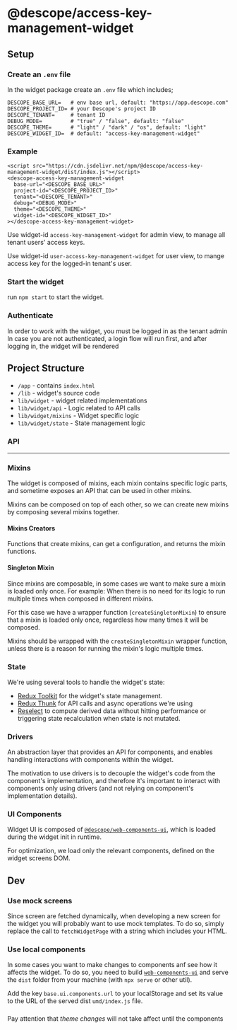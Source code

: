 # @descope/access-key-management-widget

## Setup

### Create an `.env` file

In the widget package create an `.env` file which includes;

```
DESCOPE_BASE_URL=   # env base url, default: "https://app.descope.com"
DESCOPE_PROJECT_ID= # your Descope's project ID
DESCOPE_TENANT=     # tenant ID
DEBUG_MODE=         # "true" / "false", default: "false"
DESCOPE_THEME=      # "light" / "dark" / "os", default: "light"
DESCOPE_WIDGET_ID=  # default: "access-key-management-widget"
```

### Example

```
<script src="https://cdn.jsdelivr.net/npm/@descope/access-key-management-widget/dist/index.js"></script>
<descope-access-key-management-widget
  base-url="<DESCOPE_BASE_URL>"
  project-id="<DESCOPE_PROJECT_ID>"
  tenant="<DESCOPE_TENANT>"
  debug="<DEBUG_MODE>"
  theme="<DESCOPE_THEME>"
  widget-id="<DESCOPE_WIDGET_ID>"
></descope-access-key-management-widget>
```

Use widget-id `access-key-management-widget` for admin view, to manage all tenant users' access keys.

Use widget-id `user-access-key-management-widget` for user view, to mange access key for the logged-in tenant's user.

### Start the widget

run `npm start` to start the widget.

### Authenticate

In order to work with the widget, you must be logged in as the tenant admin
In case you are not authenticated, a login flow will run first, and after logging in, the widget will be rendered

## Project Structure

- `/app` - contains `index.html`
- `/lib` - widget's source code
- `lib/widget` - widget related implementations
- `lib/widget/api` - Logic related to API calls
- `lib/widget/mixins` - Widget specific logic
- `lib/widget/state` - State management logic

### API

---

### Mixins

The widget is composed of mixins, each mixin contains specific logic parts, and sometime exposes an API that can be used in other mixins.

Mixins can be composed on top of each other, so we can create new mixins by composing several mixins together.

#### Mixins Creators

Functions that create mixins, can get a configuration, and returns the mixin functions.

#### Singleton Mixin

Since mixins are composable, in some cases we want to make sure a mixin is loaded only once. For example: When there is no need for its logic to run multiple times when composed in different mixins.

For this case we have a wrapper function (`createSingletonMixin`) to ensure that a mixin is loaded only once, regardless how many times it will be composed.

Mixins should be wrapped with the `createSingletonMixin` wrapper function, unless there is a reason for running the mixin's logic multiple times.

### State

We're using several tools to handle the widget's state:

- [Redux Toolkit](https://redux-toolkit.js.org/) for the widget's state management.
- [Redux Thunk](https://github.com/reduxjs/redux-thunk) for API calls and async operations we're using
- [Reselect](https://github.com/reduxjs/reselect) to compute derived data without hitting performance or triggering state recalculation when state is not mutated.

### Drivers

An abstraction layer that provides an API for components, and enables handling interactions with components within the widget.

The motivation to use drivers is to decouple the widget's code from the component's implementation, and therefore it's important to interact with components only using drivers (and not relying on component's implementation details).

### UI Components

Widget UI is composed of [`@descope/web-components-ui`](https://github.com/descope/web-components-ui), which is loaded during the widget init in runtime.

For optimization, we load only the relevant components, defined on the widget screens DOM.

## Dev

### Use mock screens

Since screen are fetched dynamically, when developing a new screen for the widget you will probably want to use mock templates. To do so, simply replace the call to `fetchWidgetPage` with a string which includes your HTML.

### Use local components

In some cases you want to make changes to components anf see how it affects the widget. To do so, you need to build [`web-components-ui`](https://github.com/descope/web-components-ui) and serve the `dist` folder from your machine (with `npx serve` or other util).

Add the key `base.ui.components.url` to your localStorage and set its value to the URL of the served dist `umd/index.js` file.

###

Pay attention that _theme changes_ will not take affect until the components
